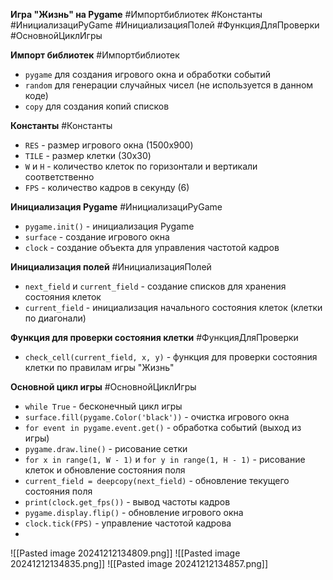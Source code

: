 **Игра "Жизнь" на Pygame**
#Импортбиблиотек #Константы #ИнициализациPyGame #ИнициализацияПолей #ФункцияДляПроверки #ОсновнойЦиклИгры 

**Импорт библиотек**
#Импортбиблиотек 

- `pygame` для создания игрового окна и обработки событий
- `random` для генерации случайных чисел (не используется в данном коде)
- `copy` для создания копий списков

**Константы**
#Константы

- `RES` - размер игрового окна (1500x900)
- `TILE` - размер клетки (30x30)
- `W` и `H` - количество клеток по горизонтали и вертикали соответственно
- `FPS` - количество кадров в секунду (6)

**Инициализация Pygame**
#ИнициализациPyGame 

- `pygame.init()` - инициализация Pygame
- `surface` - создание игрового окна
- `clock` - создание объекта для управления частотой кадров

**Инициализация полей**
#ИнициализацияПолей

- `next_field` и `current_field` - создание списков для хранения состояния клеток
- `current_field` - инициализация начального состояния клеток (клетки по диагонали)

**Функция для проверки состояния клетки**
#ФункцияДляПроверки

- `check_cell(current_field, x, y)` - функция для проверки состояния клетки по правилам игры "Жизнь"

**Основной цикл игры**
#ОсновнойЦиклИгры 

- `while True` - бесконечный цикл игры
- `surface.fill(pygame.Color('black'))` - очистка игрового окна
- `for event in pygame.event.get()` - обработка событий (выход из игры)
- `pygame.draw.line()` - рисование сетки
- `for x in range(1, W - 1)` и `for y in range(1, H - 1)` - рисование клеток и обновление состояния поля
- `current_field = deepcopy(next_field)` - обновление текущего состояния поля
- `print(clock.get_fps())` - вывод частоты кадров
- `pygame.display.flip()` - обновление игрового окна
- `clock.tick(FPS)` - управление частотой кадрова
-

![[Pasted image 20241212134809.png]]
![[Pasted image 20241212134835.png]]
![[Pasted image 20241212134857.png]]